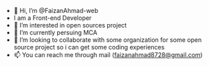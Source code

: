 - 👋 Hi, I’m @FaizanAhmad-web
-    I am a Front-end Developer
- 👀 I’m interested in open sources project
- 🌱 I’m currently persuing MCA
- 💞️ I’m looking to collaborate with some organization for some open source project so i can get some coding  experiences
- 📫 You can reach me through mail (faizanahmad8728@gmail.com)

<!---
FaizanAhmad-web/FaizanAhmad-web is a ✨ special ✨ repository because its `README.md` (this file) appears on your GitHub profile.
You can click the Preview link to take a look at your changes.
--->
